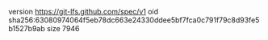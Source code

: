 version https://git-lfs.github.com/spec/v1
oid sha256:63080974064f5eb78dc663e24330ddee5bf7fca0c791f79c8d93fe5b1527b9ab
size 7946
